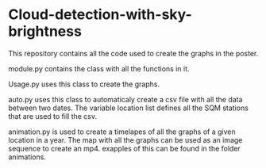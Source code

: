 # Cloud-detection-with-sky-brightness
This repository contains all the code used to create the graphs in the poster. 

module.py contains the class with all the functions in it.

Usage.py uses this class to create the graphs.

auto.py uses this class to automaticaly create a csv file with all the data between two dates. 
The variable location list defines all the SQM stations that are used to fill the csv.

animation.py is used to create a timelapes of all the graphs of a given location in a year. 
The map with all the graphs can be used as an image sequence to create an mp4. exapples of this can be found in the folder animations.


